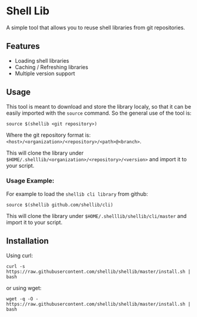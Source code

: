 # Shell Lib

A simple tool that allows you to reuse shell libraries from git repositories.

## Features

- Loading shell libraries
- Caching / Refreshing libraries
- Multiple version support

## Usage

This tool is meant to download and store the library localy, so that it can be easily imported with the `source` command.
So the general use of the tool is:

    source $(shellib <git repository>)
    
Where the git repository format is: `<host>/<organization>/<repository>/<path>@<branch>`.

This will clone the library under `$HOME/.shelllib/<organization>/<repository>/<version>` and import it to your script.
        
### Usage Example:        

For example to load the `shellib cli library` from github:

    source $(shellib github.com/shellib/cli)
    
This will clone the library under `$HOME/.shelllib/shellib/cli/master` and import it to your script.

## Installation

Using curl:

    curl -s https://raw.githubusercontent.com/shellib/shellib/master/install.sh | bash

or using wget:

    wget -q -O - https://raw.githubusercontent.com/shellib/shellib/master/install.sh | bash
